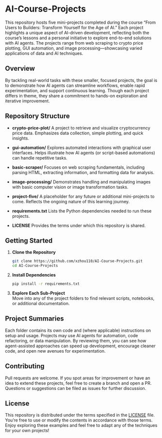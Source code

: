 # AI-Course-Projects

This repository hosts five mini-projects completed during the course “From Users to Builders: Transform Yourself for the Age of AI.” Each project highlights a unique aspect of AI-driven development, reflecting both the course’s lessons and a personal initiative to explore end-to-end solutions with AI agents. The projects range from web scraping to crypto price plotting, GUI automation, and image processing—showcasing varied applications of data and AI techniques.

## Overview

By tackling real-world tasks with these smaller, focused projects, the goal is to demonstrate how AI agents can streamline workflows, enable rapid experimentation, and support continuous learning. Though each project differs in theme, they share a commitment to hands-on exploration and iterative improvement.

## Repository Structure

- **crypto-price-plot/**
  A project to retrieve and visualize cryptocurrency price data. Emphasizes data collection, simple plotting, and quick insights.

- **gui-automation/**
  Explores automated interactions with graphical user interfaces. Helps illustrate how AI agents (or script-based automations) can handle repetitive tasks.

- **basic-scraper/**
  Focuses on web scraping fundamentals, including parsing HTML, extracting information, and formatting data for analysis.

- **image-processing/**
  Demonstrates handling and manipulating images with basic computer vision or image transformation tasks.

- **project-five/**
  A placeholder for any future or additional mini-projects to come. Reflects the ongoing nature of this learning journey.

- **requirements.txt**
  Lists the Python dependencies needed to run these projects.

- **LICENSE**
  Provides the terms under which this repository is shared.

## Getting Started

1. **Clone the Repository**  
   ```bash
   git clone https://github.com/xzhou110/AI-Course-Projects.git
   cd AI-Course-Projects
   ```
2. **Install Dependencies**  
   ```bash
   pip install -r requirements.txt
   ```
3. **Explore Each Sub-Project**  
   Move into any of the project folders to find relevant scripts, notebooks, or additional documentation.

## Project Summaries

Each folder contains its own code and (where applicable) instructions on setup and usage. Projects may use AI agents for automation, code refactoring, or data manipulation. By reviewing them, you can see how agent-assisted approaches can speed up development, encourage cleaner code, and open new avenues for experimentation.

## Contributing

Pull requests are welcome. If you spot areas for improvement or have an idea to extend these projects, feel free to create a branch and open a PR. Questions or suggestions can be filed as issues for further discussion.

## License

This repository is distributed under the terms specified in the [LICENSE](LICENSE) file. You’re free to use or modify the contents in accordance with those terms. Enjoy exploring these examples and feel free to adapt any of the techniques for your own projects!

